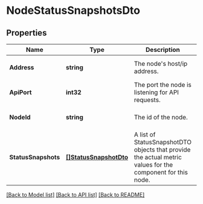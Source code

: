 # NodeStatusSnapshotsDto

## Properties
Name | Type | Description | Notes
------------ | ------------- | ------------- | -------------
**Address** | **string** | The node&#x27;s host/ip address. | [optional] [default to null]
**ApiPort** | **int32** | The port the node is listening for API requests. | [optional] [default to null]
**NodeId** | **string** | The id of the node. | [optional] [default to null]
**StatusSnapshots** | [**[]StatusSnapshotDto**](StatusSnapshotDTO.md) | A list of StatusSnapshotDTO objects that provide the actual metric values for the component for this node. | [optional] [default to null]

[[Back to Model list]](../README.md#documentation-for-models) [[Back to API list]](../README.md#documentation-for-api-endpoints) [[Back to README]](../README.md)

